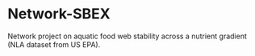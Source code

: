 # Network-SBEX
Network project on aquatic food web stability across a nutrient gradient (NLA dataset from US EPA).
